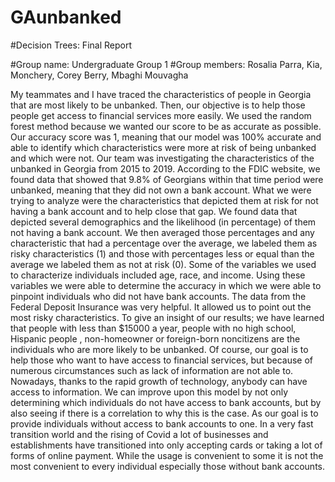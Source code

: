 # GAunbanked
#Decision Trees: Final Report

#Group name: Undergraduate Group 1
#Group members: Rosalia Parra, Kia, Monchery, Corey Berry, Mbaghi Mouvagha 

My teammates and I  have traced the characteristics of people in Georgia that are most likely to be unbanked. 
Then, our objective is to help those people get access to financial services more easily. 
We used the random forest method because we wanted our score to be as accurate as possible.
Our accuracy score was 1, meaning that our model was 100% accurate and able to identify which characteristics were more at risk of being unbanked and which were not.
Our team was investigating the characteristics of the unbanked in Georgia from 2015 to 2019. According to the FDIC website, we found data that showed that 9.8% of 
Georgians within that time period were unbanked, meaning that they did not own a bank account. What we were trying to analyze were the characteristics that depicted
them at risk for not having a bank account and to help close that gap. We found data that depicted several demographics and the likelihood (in percentage) of them not 
having a bank account. We then averaged those percentages and any characteristic that had a percentage over the average, we labeled them as risky characteristics (1) 
and those with percentages less or equal than the average we labeled them as not at risk (0).  Some of the variables we used to characterize individuals included age, 
race, and income. Using these variables we were able to determine the accuracy in which we were able to pinpoint individuals who did not have bank accounts. 
The data from the Federal Deposit Insurance was very helpful. It allowed us to point out the most risky characteristics. To give an insight of our results; we have 
learned that people with less than $15000 a year, people with no high school, Hispanic people , non-homeowner or foreign-born noncitizens are the individuals who are
more likely to be unbanked. Of course, our goal is to help those who want to have access to financial services, but because of numerous circumstances such as lack of 
information are not able to. Nowadays, thanks to the rapid growth of technology, anybody can have access to information. We can improve upon this model by not only 
determining which individuals do not have access to bank accounts, but by also seeing if there is a correlation to why this is the case.  As our goal is to provide
individuals without access to bank accounts to one. In a very fast transition world and the rising of Covid a lot of businesses and establishments have transitioned 
into only accepting cards or taking a lot of forms of online payment. While the usage is convenient to some it is not the most convenient to every individual especially
those without bank accounts.   

